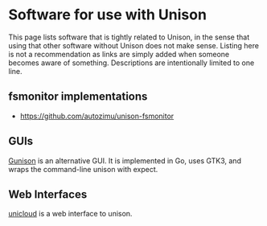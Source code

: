 # Software for use with Unison

This page lists software that is tightly related to Unison, in the sense that using that other software without Unison does not make sense.
Listing here is not a recommendation as links are simply added when someone becomes aware of something.   Descriptions are intentionally limited to one line.

## fsmonitor implementations

   - https://github.com/autozimu/unison-fsmonitor

## GUIs

[Gunison](https://github.com/vfaronov/gunison) is an alternative GUI.  It is implemented in Go, uses GTK3, and wraps the command-line unison with expect.

## Web Interfaces

[unicloud](https://github.com/agarbato/unicloud) is a web interface to unison.

